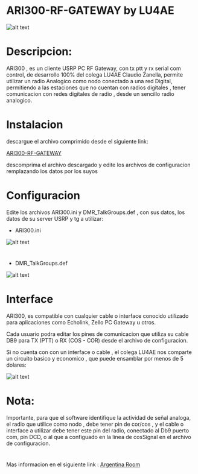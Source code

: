 # ARI300-RF-GATEWAY by LU4AE

![alt text](https://raw.githubusercontent.com/hp3icc/ARI300-RF-GATEWAY/main/ari300rf-gateway.jpg)

#

# Descripcion:

ARI300 , es un cliente USRP PC RF Gateway, con tx ptt y rx serial com control, de desarrollo 100% del colega LU4AE Claudio Zanella, permite utilizar un radio Analogico como nodo conectado a una red Digital, permitiendo a las estaciones que no cuentan con radios digitales , tener comunicacion con redes digitales de radio , desde un sencillo radio analogico.

#

# Instalacion 

descargue el archivo comprimido desde el siguiente link:

<p><a href="https://github.com/hp3icc/ARI300-RF-GATEWAY/blob/main/ARI300_RF_Gateway.zip?raw=true" target="_blank">ARI300-RF-GATEWAY</a></p>

descomprima el archivo descargado y edite los archivos de configuracion remplazando los datos por los suyos 

#

# Configuracion 

Edite los archivos ARI300.ini y DMR_TalkGroups.def , con sus datos, los datos de su server USRP y tg a utilizar:

* ARI300.ini

![alt text](https://raw.githubusercontent.com/hp3icc/ARI300-RF-GATEWAY/main/ARI300INI.jpg)

#

* DMR_TalkGroups.def

![alt text](https://raw.githubusercontent.com/hp3icc/ARI300-RF-GATEWAY/main/DMR_TalkGroups.jpg)

#

# Interface

ARI300, es compatible con cualquier cable o interface conocido utilizado para aplicaciones como Echolink, Zello PC Gateway u otros.

Cada usuario podra editar los pines de comunicacion que utiliza su cable DB9 para TX (PTT) o RX (COS - COR) desde el archivo de configuracion.

Si no cuenta con con un interface o cable , el colega LU4AE nos comparte un circuito basico y economico , que puede ensamblar por menos de 5 dolares: 

![alt text](https://raw.githubusercontent.com/hp3icc/ARI300-RF-GATEWAY/main/Interface-ARI300--Circuito-Electrico-.jpg)

#

# Nota:

Importante, para que el software identifique la actividad de señal analoga, el radio que utilice como nodo , debe tener pin de cor/cos , y el cable o interface a utilizar debe tener este pin del radio, conectado al Db9 puerto com, pin DCD, o al que a configuado en la linea de cosSignal en el archivo de configuracion.

#

<p>Mas informacion en el siguiente link : <a href="https://lu4ae.com.ar/" target="_blank">Argentina Room</a></p>
